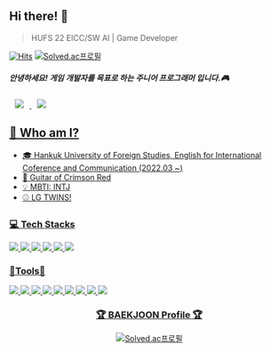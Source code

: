 ## Hi there! 🍊 
> HUFS 22 EICC/SW AI | Game Developer

[![Hits](https://hits.seeyoufarm.com/api/count/incr/badge.svg?url=https%3A%2F%2Fgithub.com%2F1000hyehyang&count_bg=%23FF9F9F&title_bg=%23555555&icon=&icon_color=%23FFBDBD&title=hits&edge_flat=true)](https://hits.seeyoufarm.com)
[![Solved.ac프로필](http://mazassumnida.wtf/api/mini/generate_badge?boj=1000hyehyang)](https://solved.ac/1000hyehyang)


##### 안녕하세요! **게임 개발자**를 목표로 하는 주니어 프로그래머 입니다.🎮 

<a href="https://www.instagram.com/yeoch._.9l9/">
<img src="http://img.shields.io/badge/Instagram-222222?style=flat&logo=Instagram&link=https://www.instagram.com/yeoch._.9l9/"
        style="height : auto; margin-left : 10px; margin-right : 10px;"/>
<a href="https://blog.naver.com/1000hyehyang_" target="_blank"><img src="http://img.shields.io/badge/Naver Blog-222222?style=flat&logo=Naver&link=https://blog.naver.com/1000hyehyang_/"
  style="height : auto; margin-left : 10px; margin-right : 10px;"/>
  
  
## 🌺 Who am I?
- 🎓 Hankuk University of Foreign Studies, English for International Coference and Communication (2022.03 ~) 
- 🎸 Guitar of Crimson Red 
- 💡 MBTI: INTJ
- ⚾ LG TWINS!


### 💻 Tech Stacks
<img src="https://img.shields.io/badge/C%23-239120?style=flat-square&logo=CSharp&logoColor=white"/> <img src="https://img.shields.io/badge/Python-3776AB?style=flat-square&logo=Python&logoColor=white"/> <img src="https://img.shields.io/badge/Java-007396?style=flat-square&logo=OpenJDK&logoColor=white"/> <img src="https://img.shields.io/badge/Dart-0175C2?style=flat-square&logo=Dart&logoColor=white"/>  <img src="https://img.shields.io/badge/R-276DC3?style=flat-square&logo=R&logoColor=white"/>   <img src="https://img.shields.io/badge/MySQL-4479A1?style=flat-square&logo=MySQL&logoColor=white"/> 

### 🔨Tools🔨

<img src="https://img.shields.io/badge/Unity-FFFFFF?style=flat-square&logo=Unity&logoColor=black"/> <img src="https://img.shields.io/badge/Unreal Engine-0E1128?style=flat-square&logo=Unreal Engine&logoColor=white"/> <img src="https://img.shields.io/badge/Flutter-02569B?style=flat-square&logo=Flutter&logoColor=white"/> <img src="https://img.shields.io/badge/Android Studio-3DDC84?style=flat-square&logo=Android Studio&logoColor=white"/> <img src="https://img.shields.io/badge/Git-F05032?style=flat-square&logo=Git&logoColor=white"/> <img src="https://img.shields.io/badge/GitHub-181717?style=flat-square&logo=GitHub&logoColor=white"/> <img src="https://img.shields.io/badge/Visual Studio-5C2D91?style=flat-square&logo=Visual Studio&logoColor=white"/> <img src="https://img.shields.io/badge/Visual Studio Code-007ACC?style=flat-square&logo=Visual Studio Code&logoColor=white"/> <img src="https://img.shields.io/badge/PyCharm-000000?style=flat-square&logo=PyCharm&logoColor=white"/>

<div align="center">
<h3>🏆 BAEKJOON Profile 🏆</h3>

[![Solved.ac프로필](http://mazassumnida.wtf/api/v2/generate_badge?boj=1000hyehyang)](https://solved.ac/1000hyehyang)
